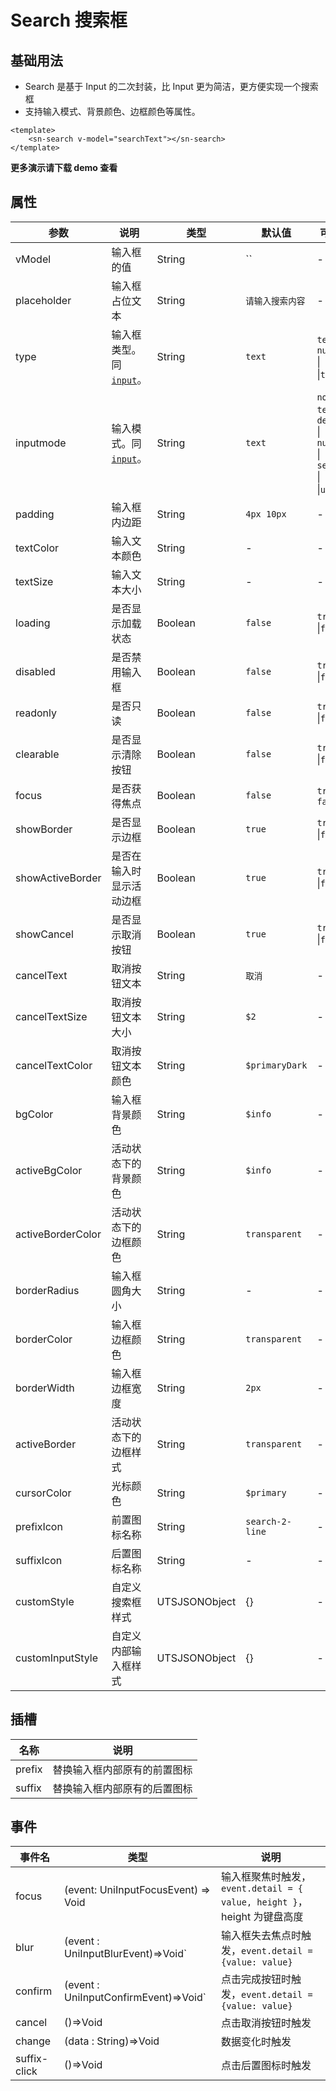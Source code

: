 # Search 搜索框
## 基础用法
- Search 是基于 Input 的二次封装，比 Input 更为简洁，更方便实现一个搜索框
- 支持输入模式、背景颜色、边框颜色等属性。
```vue
<template>
	<sn-search v-model="searchText"></sn-search>
</template>
```
**更多演示请下载 demo 查看**

## 属性
| 参数              | 说明                                                         | 类型          | 默认值           | 可选值                                                       |
| ----------------- | ------------------------------------------------------------ | ------------- | ---------------- | ------------------------------------------------------------ |
| vModel            | 输入框的值                                                   | String        | ``               | -                                                            |
| placeholder       | 输入框占位文本                                               | String        | `请输入搜索内容` | -                                                            |
| type              | 输入框类型。同 [`input`](https://doc.dcloud.net.cn/uni-app-x/component/input.html#%E5%B1%9E%E6%80%A7)。 | String        | `text`           | `text` \|` number` \|` digit` \|`tel`                        |
| inputmode         | 输入模式。同 [`input`](https://doc.dcloud.net.cn/uni-app-x/component/input.html#%E5%B1%9E%E6%80%A7)。 | String        | `text`           | `none` \|` text` \|` decimal` \|` numeric` \|` tel` \|` search` \|` email` \|`url` |
| padding           | 输入框内边距                                                 | String        | `4px 10px`       | -                                                            |
| textColor         | 输入文本颜色                                                 | String        | -                | -                                                            |
| textSize          | 输入文本大小                                                 | String        | -                | -                                                            |
| loading           | 是否显示加载状态                                             | Boolean       | `false`          | `true` \|`false`                                             |
| disabled          | 是否禁用输入框                                               | Boolean       | `false`          | `true` \|`false`                                             |
| readonly          | 是否只读                                                     | Boolean       | `false`          | `true` \|`false`                                             |
| clearable         | 是否显示清除按钮                                             | Boolean       | `false`          | `true` \|`false`                                             |
| focus             | 是否获得焦点                                                 | Boolean       | `false`          | `true` \| `false`                                            |
| showBorder        | 是否显示边框                                                 | Boolean       | `true`           | `true` \|`false`                                             |
| showActiveBorder  | 是否在输入时显示活动边框                                     | Boolean       | `true`           | `true` \|`false`                                             |
| showCancel        | 是否显示取消按钮                                             | Boolean       | `true`           | `true` \|`false`                                             |
| cancelText        | 取消按钮文本                                                 | String        | `取消`           | -                                                            |
| cancelTextSize    | 取消按钮文本大小                                             | String        | `$2`             | -                                                            |
| cancelTextColor   | 取消按钮文本颜色                                             | String        | `$primaryDark`   | -                                                            |
| bgColor           | 输入框背景颜色                                               | String        | `$info`          | -                                                            |
| activeBgColor     | 活动状态下的背景颜色                                         | String        | `$info`          | -                                                            |
| activeBorderColor | 活动状态下的边框颜色                                         | String        | `transparent`    | -                                                            |
| borderRadius      | 输入框圆角大小                                               | String        | -                | -                                                            |
| borderColor       | 输入框边框颜色                                               | String        | `transparent`    | -                                                            |
| borderWidth       | 输入框边框宽度                                               | String        | `2px`            | -                                                            |
| activeBorder      | 活动状态下的边框样式                                         | String        | `transparent`    | -                                                            |
| cursorColor       | 光标颜色                                                     | String        | `$primary`       | -                                                            |
| prefixIcon        | 前置图标名称                                                 | String        | `search-2-line`  | -                                                            |
| suffixIcon        | 后置图标名称                                                 | String        | -                | -                                                            |
| customStyle       | 自定义搜索框样式                                             | UTSJSONObject | {}               | -                                                            |
| customInputStyle  | 自定义内部输入框样式                                         | UTSJSONObject | {}               | -                                                            |

## 插槽

| 名称   | 说明                         |
| ------ | ---------------------------- |
| prefix | 替换输入框内部原有的前置图标 |
| suffix | 替换输入框内部原有的后置图标 |

## 事件

| 事件名       | 类型                                   | 说明                                                                    |
| ------------ | -------------------------------------- | ----------------------------------------------------------------------- |
| focus        | (event: UniInputFocusEvent) => Void   | 输入框聚焦时触发，`event.detail = { value, height }`，height 为键盘高度 |
| blur         | (event : UniInputBlurEvent)=>Void`    | 输入框失去焦点时触发，`event.detail = {value: value}`                   |
| confirm      | (event : UniInputConfirmEvent)=>Void` | 点击完成按钮时触发，`event.detail = {value: value}`                     |
| cancel       | ()=>Void                             | 点击取消按钮时触发                                                      |
| change       | (data : String)=>Void                  | 数据变化时触发                                                          |
| suffix-click | ()=>Void                             | 点击后置图标时触发                                                      |

<DemoPhone name="sn-search" />
